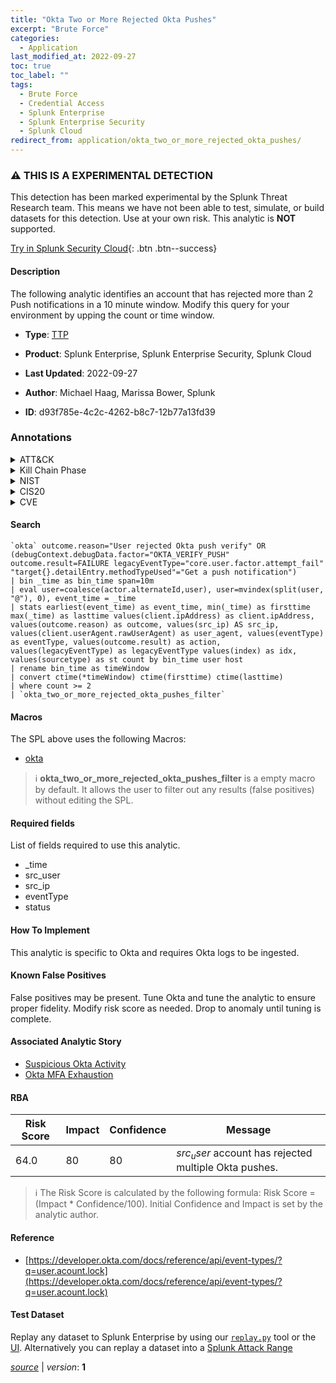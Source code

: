 ```yaml
---
title: "Okta Two or More Rejected Okta Pushes"
excerpt: "Brute Force"
categories:
  - Application
last_modified_at: 2022-09-27
toc: true
toc_label: ""
tags:
  - Brute Force
  - Credential Access
  - Splunk Enterprise
  - Splunk Enterprise Security
  - Splunk Cloud
redirect_from: application/okta_two_or_more_rejected_okta_pushes/
---
```


### :warning: THIS IS A EXPERIMENTAL DETECTION
This detection has been marked experimental by the Splunk Threat Research team. This means we have not been able to test, simulate, or build datasets for this detection. Use at your own risk. This analytic is **NOT** supported.


[Try in Splunk Security Cloud](https://www.splunk.com/en_us/cyber-security.html){: .btn .btn--success}

#### Description

The following analytic identifies an account that has rejected more than 2 Push notifications in a 10 minute window. Modify this query for your environment by upping the count or time window.

- **Type**: [TTP](https://github.com/splunk/security_content/wiki/Detection-Analytic-Types)
- **Product**: Splunk Enterprise, Splunk Enterprise Security, Splunk Cloud

- **Last Updated**: 2022-09-27
- **Author**: Michael Haag, Marissa Bower, Splunk
- **ID**: d93f785e-4c2c-4262-b8c7-12b77a13fd39

### Annotations
<details>
  <summary>ATT&CK</summary>

<div markdown="1">

#### [ATT&CK](https://attack.mitre.org/)

| ID          | Technique   | Tactic         |
| ----------- | ----------- |--------------- |
| [T1110](https://attack.mitre.org/techniques/T1110/) | Brute Force | Credential Access |

</div>
</details>


<details>
  <summary>Kill Chain Phase</summary>

<div markdown="1">

* Exploitation


</div>
</details>


<details>
  <summary>NIST</summary>

<div markdown="1">

* DE.CM



</div>
</details>

<details>
  <summary>CIS20</summary>

<div markdown="1">

* CIS 10



</div>
</details>

<details>
  <summary>CVE</summary>

<div markdown="1">


</div>
</details>


#### Search

```
`okta` outcome.reason="User rejected Okta push verify" OR (debugContext.debugData.factor="OKTA_VERIFY_PUSH" outcome.result=FAILURE legacyEventType="core.user.factor.attempt_fail" "target{}.detailEntry.methodTypeUsed"="Get a push notification") 
| bin _time as bin_time span=10m 
| eval user=coalesce(actor.alternateId,user), user=mvindex(split(user, "@"), 0), event_time = _time 
| stats earliest(event_time) as event_time, min(_time) as firsttime max(_time) as lasttime values(client.ipAddress) as client.ipAddress, values(outcome.reason) as outcome, values(src_ip) AS src_ip, values(client.userAgent.rawUserAgent) as user_agent, values(eventType) as eventType, values(outcome.result) as action, values(legacyEventType) as legacyEventType values(index) as idx, values(sourcetype) as st count by bin_time user host 
| rename bin_time as timeWindow 
| convert ctime(*timeWindow) ctime(firsttime) ctime(lasttime) 
| where count >= 2 
| `okta_two_or_more_rejected_okta_pushes_filter`
```

#### Macros
The SPL above uses the following Macros:
* [okta](https://github.com/splunk/security_content/blob/develop/macros/okta.yml)

> :information_source:
> **okta_two_or_more_rejected_okta_pushes_filter** is a empty macro by default. It allows the user to filter out any results (false positives) without editing the SPL.



#### Required fields
List of fields required to use this analytic.
* _time
* src_user
* src_ip
* eventType
* status



#### How To Implement
This analytic is specific to Okta and requires Okta logs to be ingested.
#### Known False Positives
False positives may be present. Tune Okta and tune the analytic to ensure proper fidelity. Modify risk score as needed. Drop to anomaly until tuning is complete.

#### Associated Analytic Story
* [Suspicious Okta Activity](/stories/suspicious_okta_activity)
* [Okta MFA Exhaustion](/stories/okta_mfa_exhaustion)




#### RBA

| Risk Score  | Impact      | Confidence   | Message      |
| ----------- | ----------- |--------------|--------------|
| 64.0 | 80 | 80 | $src_user$ account has rejected multiple Okta pushes. |


> :information_source:
> The Risk Score is calculated by the following formula: Risk Score = (Impact * Confidence/100). Initial Confidence and Impact is set by the analytic author.


#### Reference

* [https://developer.okta.com/docs/reference/api/event-types/?q=user.acount.lock](https://developer.okta.com/docs/reference/api/event-types/?q=user.acount.lock)



#### Test Dataset
Replay any dataset to Splunk Enterprise by using our [`replay.py`](https://github.com/splunk/attack_data#using-replaypy) tool or the [UI](https://github.com/splunk/attack_data#using-ui).
Alternatively you can replay a dataset into a [Splunk Attack Range](https://github.com/splunk/attack_range#replay-dumps-into-attack-range-splunk-server)




[*source*](https://github.com/splunk/security_content/tree/develop/detections/experimental/application/okta_two_or_more_rejected_okta_pushes.yml) \| *version*: **1**